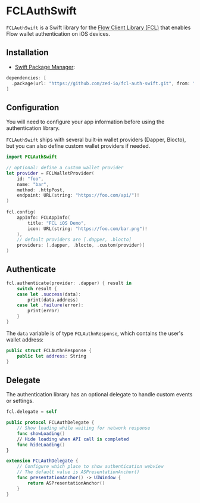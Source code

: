 # FCLAuthSwift

`FCLAuthSwift` is a Swift library for the [Flow Client Library (FCL)](https://docs.onflow.org/fcl/)
that enables Flow wallet authentication on iOS devices.

## Installation

- [Swift Package Manager](https://swift.org/package-manager/):

```swift
dependencies: [
  .package(url: "https://github.com/zed-io/fcl-auth-swift.git", from: "0.0.3-beta")
]
```

## Configuration

You will need to configure your app information before using the authentication library.

`FCLAuthSwift` ships with several built-in wallet providers (Dapper, Blocto),
but you can also define custom wallet providers if needed.

```swift
import FCLAuthSwift

// optional: define a custom wallet provider
let provider = FCLWalletProvider(
    id: "foo",
    name: "bar",
    method: .httpPost,
    endpoint: URL(string: "https://foo.com/api/")!
)
        
fcl.config(
    appInfo: FCLAppInfo(
        title: "FCL iOS Demo",
        icon: URL(string: "https://foo.com/bar.png")!
    ),
    // default providers are [.dapper, .blocto]
    providers: [.dapper, .blocto, .custom(provider)]
)
```

## Authenticate 

```swift
fcl.authenticate(provider: .dapper) { result in
    switch result {
    case let .success(data):
        print(data.address)
    case let .failure(error):
        print(error)
    }
}
```

The `data` variable is of type `FCLAuthnResponse`, which contains the user's wallet address:

```swift
public struct FCLAuthnResponse {
    public let address: String
}
```

## Delegate

The authentication library has an optional delegate to handle custom events or settings. 

```swift
fcl.delegate = self

public protocol FCLAuthDelegate {
    // Show loading while waiting for network response
    func showLoading()
    // Hide loading when API call is completed 
    func hideLoading()
}

extension FCLAuthDelegate {
    // Configure which place to show authentication webview
    // The default value is ASPresentationAnchor()
    func presentationAnchor() -> UIWindow {
        return ASPresentationAnchor()
    }
}
```
